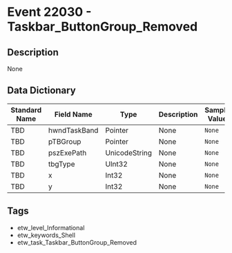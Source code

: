 # Event 22030 - Taskbar_ButtonGroup_Removed

## Description
None

## Data Dictionary
|Standard Name|Field Name|Type|Description|Sample Value|
|---|---|---|---|---|
|TBD|hwndTaskBand|Pointer|None|`None`|
|TBD|pTBGroup|Pointer|None|`None`|
|TBD|pszExePath|UnicodeString|None|`None`|
|TBD|tbgType|UInt32|None|`None`|
|TBD|x|Int32|None|`None`|
|TBD|y|Int32|None|`None`|

## Tags
* etw_level_Informational
* etw_keywords_Shell
* etw_task_Taskbar_ButtonGroup_Removed